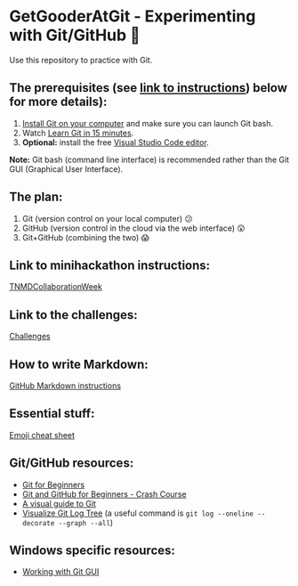 # GetGooderAtGit - Experimenting with Git/GitHub :exploding_head:
Use this repository to practice with Git.

## The prerequisites (see [link to instructions](https://github.com/TNMDCollaborationWeek/TNMDCollaborationWeek)) below for more details):
  1. [Install Git on your computer](https://git-scm.com/downloads) and make sure you can launch Git bash.
  1. Watch [Learn Git in 15 minutes](https://www.youtube.com/watch?v=USjZcfj8yxE).
  1. **Optional:** install the free [Visual Studio Code editor](https://code.visualstudio.com/download).
  
**Note:** Git bash (command line interface) is recommended rather than the Git GUI (Graphical User Interface).

## The plan:
  1. Git (version control on your local computer) :confused:
  1. GitHub (version control in the cloud via the web interface) :astonished:
  1. Git+GitHub (combining the two) :scream:

## Link to minihackathon instructions:
[TNMDCollaborationWeek](https://github.com/TNMDCollaborationWeek/TNMDCollaborationWeek)

## Link to the challenges:
[Challenges](https://github.com/TNMDCollaborationWeek/Challenges)

## How to write Markdown:
[GitHub Markdown instructions](https://docs.github.com/en/get-started/writing-on-github/getting-started-with-writing-and-formatting-on-github/basic-writing-and-formatting-syntax)

## Essential stuff:
[Emoji cheat sheet](https://github.com/ikatyang/emoji-cheat-sheet/blob/master/README.md)

## Git/GitHub resources:
+ [Git for Beginners](https://medium.com/chaya-thilakumara/an-introduction-to-git-for-beginners-c97e701cecf9)
+ [Git and GitHub for Beginners - Crash Course](https://www.youtube.com/watch?v=RGOj5yH7evk)
+ [A visual guide to Git](https://marklodato.github.io/visual-git-guide/index-en.html)
+ [Visualize Git Log Tree](https://tech.serhatteker.com/post/2021-02/git-log-tree) (a useful command is `git log --oneline --decorate --graph --all`)

## Windows specific resources:
+ [Working with Git GUI](https://www.geeksforgeeks.org/working-on-git-for-gui/)
